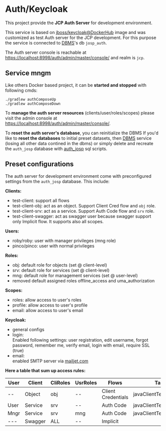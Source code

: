 # Auth/Keycloak

This project provide the **JCP Auth Server** for development environment.

This service is based on [jboss/keycloak@DockerHub](https://hub.docker.com/r/jboss/keycloak/)
image and was customized as test Auth server for the JCP development. For this
purpose the service is connected to [DBMS](../../dbms/docs/README.md)'s db ```josp_auth```.

The Auth server console is reachable at [https://localhost:8998/auth/admin/master/console/]()
and realm is ```jcp```.

## Service mngm

Like others Docker based project, it can be **started and stopped** with following cmds:
```shell script
./gradlew authComposeUp
./gradlew authComposeDown
```

To **manage the auth server resources** (clients/user/roles/scopes) please visit
the admin console at [https://localhost:8998/auth/admin/master/console/]().

To **reset the auth server's database**, you can reinitialize the DBMS
If you'd like to **reset the databases** to initial preset datasets, then
[DBMS](../../dbms/docs/README.md) service (losing all other data contined in the
dbms) or simply delete and recreate the ```auth_josp``` database with 
[auth_josp](../../dbms/docker/sql) sql scripts.

## Preset configurations

The auth server for development environment come with preconfigured settings
from the ```auth_josp``` database. This include:

**Clients:**
* test-client: support all flows
* test-client-obj: act as an object. Support Client Cred flow and ```obj``` role.
* test-client-srv: act as a service. Support Auth Code flow and ```srv``` role.
* test-client-swagger: act as swagger user because swagger support only Implicit flow. It supports also all scopes.

**Users:**
* roby/roby: user with manager privileges (mng role)
* pinco/pinco: user with normal privileges

**Roles:**
* obj: default role for objects (set @ client-level)
* srv: default role for services (set @ client-level)
* mng: default role for management services (set @ user-level)
* removed default assigned roles offline_access and uma_authorization

**Scopes:**
* roles: allow access to user's roles
* profile: allow access to user's profile
* email: allow access to user's email

**Keycloak:**
* general configs
* login:<br>
  Enabled following settings: user registration, edit username, forgot password, remember me, verify email,
  login with email, require SSL (true)
* email:<br>
  enabled SMTP server via [mailjet.com](https://app.mailjet.com/)

**Here a table that sum up access rules:**  

| User  | Client     | CliRoles | UsrRoles | Flows              | Task                  |
|-------|------------|----------|----------|--------------------|-----------------------|
| --    | Object     | obj      | --       | Client Credentials | javaClientTest_ObjRun |
| User  | Service    | srv      | --       | Auth Code          | javaClientTest_SrvRun |
| Mngr  | Service    | srv      | mng      | Auth Code          | javaClientTest_MngRun |
| ---   | Swagger    | ALL      | --       | Implicit           |                       |
